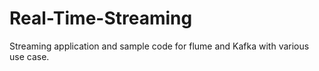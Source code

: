 # Real-Time-Streaming

Streaming application and sample code for flume and Kafka  with various use case.
